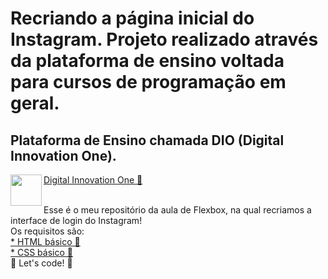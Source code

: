 # Recriando a página inicial do Instagram. Projeto realizado através da plataforma de ensino voltada para cursos de programação em geral.
## Plataforma de Ensino chamada DIO (Digital Innovation One).<br> 
<p><img src="https://github.com/AdennyFernandes/imagens/blob/master/Logo/Logo-Innovation-One-Site.png" width="50" height="50" align="left"> 
<a href="https://digitalinnovation.one/" target="_blank">Digital Innovation One 🚀</a></p><br>
Esse é o meu repositório da aula de Flexbox, na qual recriamos a interface de login do Instagram!<br>
Os requisitos são:<br>
<a href="https://www.w3schools.com/html/" target="_blank">* HTML básico 🚀</a><br>
<a href="https://developer.mozilla.org/pt-BR/docs/Web/CSS" target="_blank">* CSS básico 🚀</a><br>
🚀 Let's code! 🚀

